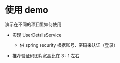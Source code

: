 # 使用 demo

演示在不同的项目里如何使用

- 实现 UserDetailsService
    - 供 spring security 根据账号、密码来认证（登录）

- 推荐验证码图片宽高比在 3 : 1 左右